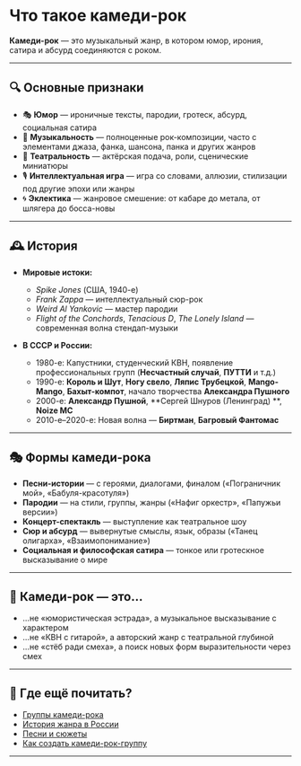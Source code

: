 # Что такое камеди-рок

**Камеди-рок** — это музыкальный жанр, в котором юмор, ирония, сатира и абсурд соединяются с роком.

---

## 🔍 Основные признаки

- 🎭 **Юмор** — ироничные тексты, пародии, гротеск, абсурд, социальная сатира
- 🎸 **Музыкальность** — полноценные рок-композиции, часто с элементами джаза, фанка, шансона, панка и других жанров
- 🧠 **Театральность** — актёрская подача, роли, сценические миниатюры
- 🎙️ **Интеллектуальная игра** — игра со словами, аллюзии, стилизации под другие эпохи или жанры
- 🌀 **Эклектика** — жанровое смешение: от кабаре до метала, от шлягера до босса-новы

---

## 🕰 История

- **Мировые истоки:**  
  - *Spike Jones* (США, 1940-е)  
  - *Frank Zappa* — интеллектуальный сюр-рок  
  - *Weird Al Yankovic* — мастер пародии  
  - *Flight of the Conchords*, *Tenacious D*, *The Lonely Island* — современная волна стендап-музыки

- **В СССР и России:**  
  - 1980-е: Капустники, студенческий КВН, появление профессиональных групп (**Несчастный случай**, **ПУТТИ** и т.д.)  
  - 1990-е:   **Король и Шут**, **Ногу свело**, **Ляпис Трубецкой**, **Мango-Mango**, **Бахыт-компот**, начало творчества **Александра Пушного**
  - 2000-е: **Александр Пушной**, **Сергей Шнуров (Ленинград) **, **Noize MC**
  - 2010-е–2020-е: Новая волна — **Биртман**, **Багровый Фантомас** 

---

## 🎭 Формы камеди-рока

- **Песни-истории** — с героями, диалогами, финалом («Пограничник мой», «Бабуля-красотуля»)
- **Пародии** — на стили, группы, жанры («Нафиг оркестр», «Папужьи версии»)
- **Концерт-спектакль** — выступление как театральное шоу
- **Сюр и абсурд** — вывернутые смыслы, язык, образы («Танец олигарха», «Взаимопонимание»)
- **Социальная и философская сатира** — тонкое или гротескное высказывание о мире

---

## 🤝 Камеди-рок — это...

- ...не «юмористическая эстрада», а музыкальное высказывание с характером  
- ...не «КВН с гитарой», а авторский жанр с театральной глубиной  
- ...не «стёб ради смеха», а поиск новых форм выразительности через смех  

---

## 🧭 Где ещё почитать?

- [Группы камеди-рока](./groups.md)  
- [История жанра в России](./history.md)  
- [Песни и сюжеты](./songs.md)  
- [Как создать камеди-рок-группу](./howto.md)

---
